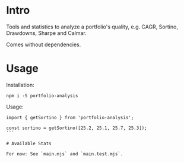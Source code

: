 # Intro

Tools and statistics to analyze a portfolio's quality, e.g. CAGR, Sortino, Drawdowns, Sharpe 
and Calmar.

Comes without dependencies.

# Usage

Installation:
```
npm i -S portfolio-analysis
````

Usage:
````
import { getSortino } from 'portfolio-analysis';

const sortino = getSortino([25.2, 25.1, 25.7, 25.3]);
```

# Available Stats

For now: See `main.mjs` and `main.test.mjs`.